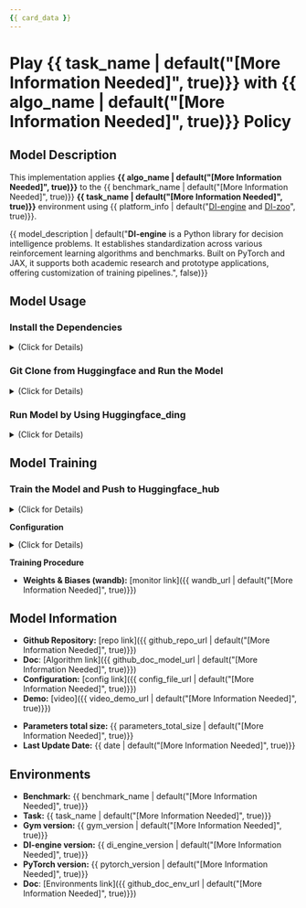 ```yaml
---
{{ card_data }}
---
```


# Play **{{ task_name | default("[More Information Needed]", true)}}** with **{{ algo_name | default("[More Information Needed]", true)}}** Policy

## Model Description
<!-- Provide a longer summary of what this model is. -->

This implementation applies **{{ algo_name | default("[More Information Needed]", true)}}** to the {{ benchmark_name | default("[More Information Needed]", true)}} **{{ task_name | default("[More Information Needed]", true)}}** environment using {{ platform_info | default("[DI-engine](https://github.com/opendilab/di-engine) and [DI-zoo](https://github.com/opendilab/DI-engine/tree/main/dizoo)", true)}}.

{{ model_description | default("**DI-engine** is a Python library for decision intelligence problems. It establishes standardization across various reinforcement learning algorithms and benchmarks. Built on PyTorch and JAX, it supports both academic research and prototype applications, offering customization of training pipelines.", false)}}

## Model Usage
### Install the Dependencies
<details close>
<summary>(Click for Details)</summary>

```shell
# install huggingface_ding
git clone https://github.com/opendilab/huggingface_ding.git
pip3 install -e ./huggingface_ding/
# install environment dependencies if needed
{{ installation_guide | default("", false)}}
```
</details>

### Git Clone from Huggingface and Run the Model

<details close>
<summary>(Click for Details)</summary>

```shell
# running with trained model
python3 -u run.py
```
**run.py**
```python
{{ usage_by_git_clone | default("# [More Information Needed]", true)}}
```
</details>

### Run Model by Using Huggingface_ding

<details close>
<summary>(Click for Details)</summary>

```shell
# running with trained model
python3 -u run.py
```
**run.py**
```python
{{ usage_by_huggingface_ding | default("# [More Information Needed]", true)}}
```
</details>

## Model Training

### Train the Model and Push to Huggingface_hub

<details close>
<summary>(Click for Details)</summary>

```shell
#Training Your Own Agent
python3 -u train.py
```
**train.py**
```python
{{ python_code_for_train | default("# [More Information Needed]", true)}}
```
</details>

**Configuration**
<details close>
<summary>(Click for Details)</summary>


```python
{{ python_config | default("# [More Information Needed]", true)}}
```
</details>

**Training Procedure** 
<!-- This relates heavily to the Technical Specifications. Content here should link to that section when it is relevant to the training procedure. -->
- **Weights & Biases (wandb):** [monitor link]({{ wandb_url | default("[More Information Needed]", true)}})

## Model Information
<!-- Provide the basic links for the model. -->
- **Github Repository:** [repo link]({{ github_repo_url | default("[More Information Needed]", true)}})
- **Doc**: [Algorithm link]({{ github_doc_model_url | default("[More Information Needed]", true)}})
- **Configuration:** [config link]({{ config_file_url | default("[More Information Needed]", true)}})
- **Demo:** [video]({{ video_demo_url | default("[More Information Needed]", true)}})
<!-- Provide the size information for the model. -->
- **Parameters total size:** {{ parameters_total_size | default("[More Information Needed]", true)}}
- **Last Update Date:** {{ date | default("[More Information Needed]", true)}}

## Environments
<!-- Address questions around what environment the model is intended to be trained and deployed at, including the necessary information needed to be provided for future users. -->
- **Benchmark:** {{ benchmark_name | default("[More Information Needed]", true)}}
- **Task:** {{ task_name | default("[More Information Needed]", true)}}
- **Gym version:** {{ gym_version | default("[More Information Needed]", true)}}
- **DI-engine version:** {{ di_engine_version | default("[More Information Needed]", true)}}
- **PyTorch version:** {{ pytorch_version | default("[More Information Needed]", true)}}
- **Doc**: [Environments link]({{ github_doc_env_url | default("[More Information Needed]", true)}})

